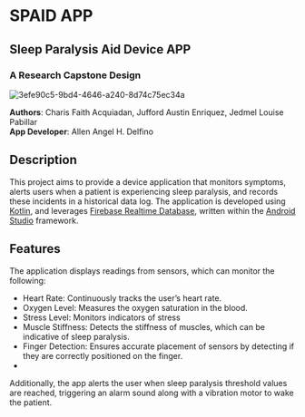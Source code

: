 # SPAID APP
## Sleep Paralysis Aid Device APP
### A Research Capstone Design

![3efe90c5-9bd4-4646-a240-8d74c75ec34a](https://github.com/LlenyDy/SPAID-APP/assets/173585484/1a928bbe-4e27-48a8-915a-21cb15fd1fd3)

**Authors**: Charis Faith Acquiadan, Jufford Austin Enriquez, Jedmel Louise Pabillar  
**App Developer**: Allen Angel H. Delfino

## Description
This project aims to provide a device application that monitors symptoms, alerts users when a patient is experiencing sleep paralysis, and records these incidents in a historical data log. The application is developed using [Kotlin](https://kotlinlang.org/), and leverages [Firebase Realtime Database](https://firebase.google.com/products/realtime-database), written within the [Android Studio](https://developer.android.com/studio) framework.

## Features
The application displays readings from sensors, which can monitor the following:
- Heart Rate: Continuously tracks the user’s heart rate.
- Oxygen Level: Measures the oxygen saturation in the blood.
- Stress Level: Monitors indicators of stress
- Muscle Stiffness: Detects the stiffness of muscles, which can be indicative of sleep paralysis.
- Finger Detection: Ensures accurate placement of sensors by detecting if they are correctly positioned on the finger.
- 
Additionally, the app alerts the user when sleep paralysis threshold values are reached, triggering an alarm sound along with a vibration motor to wake the patient.




